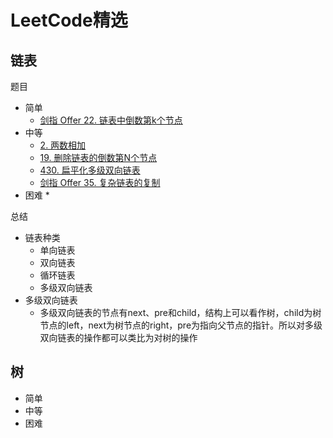 # LeetCode精选

## 链表

题目
* 简单
    * [剑指 Offer 22. 链表中倒数第k个节点](https://leetcode-cn.com/problems/lian-biao-zhong-dao-shu-di-kge-jie-dian-lcof/)
* 中等
    * [2. 两数相加](https://leetcode-cn.com/problems/add-two-numbers/)
    * [19. 删除链表的倒数第N个节点](https://leetcode-cn.com/problems/remove-nth-node-from-end-of-list/)
    * [430. 扁平化多级双向链表](https://leetcode-cn.com/problems/flatten-a-multilevel-doubly-linked-list/)
    * [剑指 Offer 35. 复杂链表的复制](https://leetcode-cn.com/problems/fu-za-lian-biao-de-fu-zhi-lcof/)
* 困难
    * 

总结
* 链表种类
    * 单向链表
    * 双向链表
    * 循环链表
    * 多级双向链表
* 多级双向链表
    * 多级双向链表的节点有next、pre和child，结构上可以看作树，child为树节点的left，next为树节点的right，pre为指向父节点的指针。所以对多级双向链表的操作都可以类比为对树的操作

## 树

* 简单
* 中等
* 困难